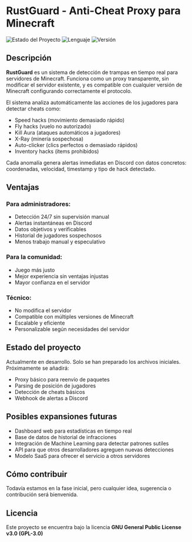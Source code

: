 # RustGuard - Anti-Cheat Proxy para Minecraft

![Estado del Proyecto](https://img.shields.io/badge/Estado-En%20desarrollo-yellow)
![Lenguaje](https://img.shields.io/badge/Lenguaje-Rust-blue)
![Versión](https://img.shields.io/badge/Versión-0.1.0-lightgrey)

## Descripción

**RustGuard** es un sistema de detección de trampas en tiempo real para servidores de Minecraft. Funciona como un proxy transparente, sin modificar el servidor existente, y es compatible con cualquier versión de Minecraft configurando correctamente el protocolo.

El sistema analiza automáticamente las acciones de los jugadores para detectar cheats como:

- Speed hacks (movimiento demasiado rápido)
- Fly hacks (vuelo no autorizado)
- Kill Aura (ataques automáticos a jugadores)
- X-Ray (minería sospechosa)
- Auto-clicker (clics perfectos o demasiado rápidos)
- Inventory hacks (ítems prohibidos)

Cada anomalía genera alertas inmediatas en Discord con datos concretos: coordenadas, velocidad, timestamp y tipo de hack detectado.

## Ventajas

### Para administradores:
- Detección 24/7 sin supervisión manual
- Alertas instantáneas en Discord
- Datos objetivos y verificables
- Historial de jugadores sospechosos
- Menos trabajo manual y especulativo

### Para la comunidad:
- Juego más justo
- Mejor experiencia sin ventajas injustas
- Mayor confianza en el servidor

### Técnico:
- No modifica el servidor
- Compatible con múltiples versiones de Minecraft
- Escalable y eficiente
- Personalizable según necesidades del servidor

## Estado del proyecto

Actualmente en desarrollo. Solo se han preparado los archivos iniciales. Próximamente se añadirá:

- Proxy básico para reenvío de paquetes
- Parsing de posición de jugadores
- Detección de cheats básicos
- Webhook de alertas a Discord

## Posibles expansiones futuras

- Dashboard web para estadísticas en tiempo real
- Base de datos de historial de infracciones
- Integración de Machine Learning para detectar patrones sutiles
- API para que otros desarrolladores agreguen nuevas detecciones
- Modelo SaaS para ofrecer el servicio a otros servidores

## Cómo contribuir

Todavía estamos en la fase inicial, pero cualquier idea, sugerencia o contribución será bienvenida.

## Licencia

Este proyecto se encuentra bajo la licencia **GNU General Public License v3.0 (GPL-3.0)**

